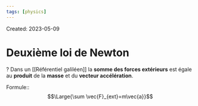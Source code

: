 ```yaml
---
tags: [physics] 
---
```

Created: 2023-05-09

# Deuxième loi de Newton
?
Dans un [[Référentiel galiléen]] la **somme des forces extérieurs** est égale au **produit** de la **masse** et du **vecteur accélération**.

Formule::$$\Large{\sum \vec{F}_{ext}=m\vec{a}}$$